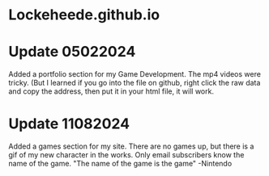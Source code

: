 # Lockeheede.github.io

# Update 05022024
Added a portfolio section for my Game Development. The mp4 videos were tricky. (But I learned if you go into the file on github, right click the raw data and copy the address, then put it in your html file, it will work.

# Update 11082024
Added a games section for my site. There are no games up, but there is a gif of my new character in the works. Only email subscribers know the name of the game.
"The name of the game is the game" -Nintendo
